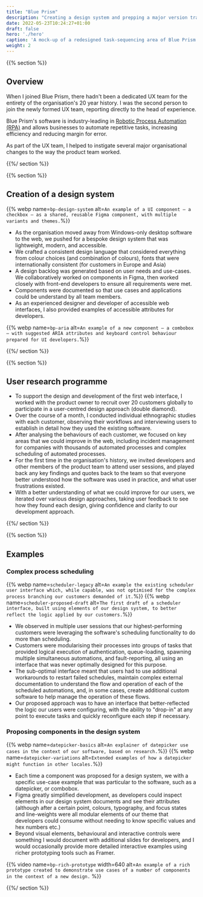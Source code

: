 ```yaml
---
title: "Blue Prism"
description: "Creating a design system and prepping a major version transition"
date: 2022-05-23T10:24:27+01:00
draft: false
hero: './hero'
caption: 'A mock-up of a redesigned task-sequencing area of Blue Prism'
weight: 2
---
```


{{% section %}}

## Overview

When I joined Blue Prism, there hadn't been a dedicated UX team for the entirety of the organisation's 20 year history. I was the second person to join the newly formed UX team, reporting directly to the head of experience.

Blue Prism's software is industry-leading in [Robotic Process Automation (RPA)](https://en.wikipedia.org/wiki/Robotic_process_automation) and allows businesses to automate repetitive tasks, increasing efficiency and reducing margin for error.

As part of the UX team, I helped to instigate several major organisational changes to the way the product team worked.

{{%/ section %}}

{{% section %}}

## Creation of a design system

{{% webp name=`bp-design-system` alt=`An example of a UI component – a checkbox – as a shared, reusable Figma component, with multiple variants and themes.`%}}

* As the organisation moved away from Windows-only desktop software to the web, we pushed for a bespoke design system that was lightweight, modern, and accessible.
* We crafted a consistent design language that considered everything from colour choices (and combination of colours), fonts that were internationally consistent (for customers in Europe and Asia)
* A design backlog was generated based on user needs and use-cases. We collaboratively worked on components in Figma, then worked closely with front-end developers to ensure all requirements were met.
* Components were documented so that use cases and applications could be understand by all team members.
* As an experienced designer and developer of accessible web interfaces, I also provided examples of accessible attributes for developers.

{{% webp name=`bp-aria` alt=`An example of a new component – a combobox – with suggested ARIA attributes and keyboard control behaviour prepared for UI developers.`%}}


{{%/ section %}}

{{% section %}}

## User research programme

* To support the design and development of the first web interface, I worked with the product owner to recruit over 20 customers globally to participate in a user-centred design approach (double diamond).
* Over the course of a month, I conducted individual ethnographic studies with each customer, observing their workflows and interviewing users to establish in detail how they used the existing software.
* After analysing the behaviours of each customer, we focused on key areas that we could improve in the web, including incident management for companies with thousands of automated processes and complex scheduling of automated processes.
* For the first time in the organisation's history, we invited developers and other members of the product team to attend user sessions, and played back any key findings and quotes back to the team so that everyone better understood how the software was used in practice, and what user frustrations existed.
* With a better understanding of what we could improve for our users, we iterated over various design approaches, taking user feedback to see how they found each design, giving confidence and clarity to our development approach.

{{%/ section %}}

{{% section %}}

## Examples

### Complex process scheduling

{{% webp name=`scheduler-legacy` alt=`An example the existing scheduler user interface which, while capable, was not optimised for the complex process branching our customers demanded of it.`%}}
{{% webp name=`scheduler-proposed-draft` alt=`The first draft of a scheduler interface, built using elements of our design system, to better reflect the logic applied by our customers.`%}}

* We observed in multiple user sessions that our highest-performing customers were leveraging the software's scheduling functionality to do more than scheduling. 
* Customers were modularising their processes into groups of tasks that provided logical execution of authentication, queue-loading, spawning multiple simultaneous automations, and fault-reporting, all using an interface that was never optimally designed for this purpose.
* The sub-optimal interface meant that users had to use additional workarounds to restart failed schedules, maintain complex external documentation to understand the flow and operation of each of the scheduled automations, and, in some cases, create additional custom software to help manage the operation of these flows.
* Our proposed approach was to have an interface that better-reflected the logic our users were configuring, with the ability to "drop-in" at any point to execute tasks and quickly reconfigure each step if necessary.

### Proposing components in the design system

{{% webp name=`datepicker-basics` alt=`An explainer of datepicker use cases in the context of our software, based on research.`%}}
{{% webp name=`datepicker-variations` alt=`Extended examples of how a datepicker might function in other locales.`%}}

* Each time a component was proposed for a design system, we with a specific use-case example that was particular to the software, such as a datepicker, or combobox.
* Figma greatly simplified development, as developers could inspect elements in our design system documents and see their attributes (although after a certain point, colours, typography, and focus states and line-weights were all modular elements of our theme that developers could consume without needing to know specific values and hex numbers etc.)
* Beyond visual elements, behavioural and interactive controls were something I would document with additional slides for developers, and I would occasionally provide more detailed interactive examples using richer prototyping tools such as Framer.

{{% video name=`bp-rich-prototype` width=640 alt=`An example of a rich prototype created to demonstrate use cases of a number of components in the context of a new design.` %}}

{{%/ section %}}
